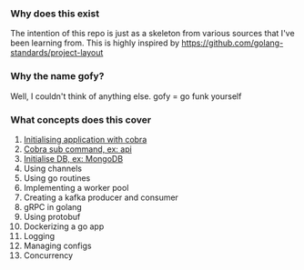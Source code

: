 ### Why does this exist

The intention of this repo is just as a skeleton from various sources that I've been learning from. This is highly inspired by https://github.com/golang-standards/project-layout

### Why the name gofy?

Well, I couldn't think of anything else. gofy = go funk yourself

### What concepts does this cover

1. [Initialising application with cobra](./cmd/main.go)
2. [Cobra sub command, ex: api](./cmd/api/api.go)
3. [Initialise DB, ex: MongoDB](./internal/db/db.go)
4. Using channels
5. Using go routines
6. Implementing a worker pool
7. Creating a kafka producer and consumer
8. gRPC in golang
9. Using protobuf
10. Dockerizing a go app
11. Logging
12. Managing configs
13. Concurrency
